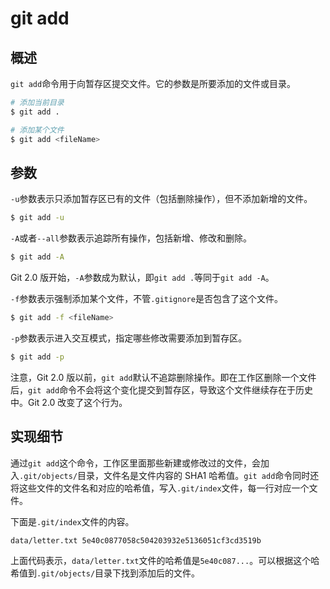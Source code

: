 # git add

## 概述

`git add`命令用于向暂存区提交文件。它的参数是所要添加的文件或目录。

```bash
# 添加当前目录
$ git add .

# 添加某个文件
$ git add <fileName>
```

## 参数

`-u`参数表示只添加暂存区已有的文件（包括删除操作），但不添加新增的文件。

```bash
$ git add -u
```

`-A`或者`--all`参数表示追踪所有操作，包括新增、修改和删除。

```bash
$ git add -A
```

Git 2.0 版开始，`-A`参数成为默认，即`git add .`等同于`git add -A`。

`-f`参数表示强制添加某个文件，不管`.gitignore`是否包含了这个文件。

```bash
$ git add -f <fileName>
```

`-p`参数表示进入交互模式，指定哪些修改需要添加到暂存区。

```bash
$ git add -p
```

注意，Git 2.0 版以前，`git add`默认不追踪删除操作。即在工作区删除一个文件后，`git add`命令不会将这个变化提交到暂存区，导致这个文件继续存在于历史中。Git 2.0 改变了这个行为。

## 实现细节

通过`git add`这个命令，工作区里面那些新建或修改过的文件，会加入`.git/objects/`目录，文件名是文件内容的 SHA1 哈希值。`git add`命令同时还将这些文件的文件名和对应的哈希值，写入`.git/index`文件，每一行对应一个文件。

下面是`.git/index`文件的内容。

```
data/letter.txt 5e40c0877058c504203932e5136051cf3cd3519b
```

上面代码表示，`data/letter.txt`文件的哈希值是`5e40c087...`。可以根据这个哈希值到`.git/objects/`目录下找到添加后的文件。

